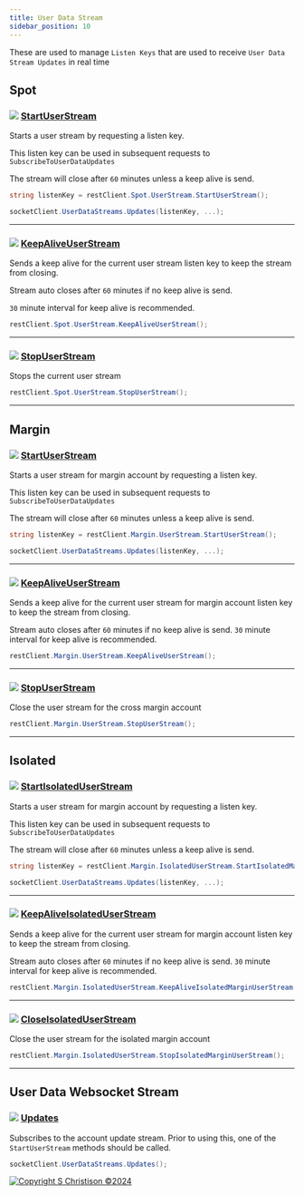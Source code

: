 ```yaml
---
title: User Data Stream
sidebar_position: 10
---
```


These are used to manage `Listen Keys` that are used to receive `User Data Stream Updates` in real time

## Spot

### ![](https://i.imgur.com/6W7CF1y.png) [StartUserStream](https://developers.binance.com/docs/binance-spot-api-docs/rest-api#start-user-data-stream-user_stream)

Starts a user stream by requesting a listen key. 

This listen key can be used in subsequent requests to `SubscribeToUserDataUpdates`

The stream will close after `60` minutes unless a keep alive is send.

```cs
string listenKey = restClient.Spot.UserStream.StartUserStream();

socketClient.UserDataStreams.Updates(listenKey, ...);
```

----

### ![](https://i.imgur.com/HrdcHNA.png) [KeepAliveUserStream](https://developers.binance.com/docs/binance-spot-api-docs/rest-api#keepalive-user-data-stream-user_stream)

Sends a keep alive for the current user stream listen key to keep the stream from closing. 

Stream auto closes after `60` minutes if no keep alive is send. 

`30` minute interval for keep alive is recommended.

```cs
restClient.Spot.UserStream.KeepAliveUserStream();
```

----

### ![](https://i.imgur.com/Odmg0pB.png) [StopUserStream](https://developers.binance.com/docs/binance-spot-api-docs/rest-api#close-user-data-stream-user_stream)

Stops the current user stream

```cs
restClient.Spot.UserStream.StopUserStream();
```

----

## Margin

### ![](https://i.imgur.com/6W7CF1y.png) [StartUserStream](https://developers.binance.com/docs/margin_trading/trade-data-stream/Start-Margin-User-Data-Stream)

Starts a user stream  for margin account by requesting a listen key.

This listen key can be used in subsequent requests to `SubscribeToUserDataUpdates`

The stream will close after `60` minutes unless a keep alive is send.

```cs
string listenKey = restClient.Margin.UserStream.StartUserStream();

socketClient.UserDataStreams.Updates(listenKey, ...);
```

----

### ![](https://i.imgur.com/HrdcHNA.png) [KeepAliveUserStream](https://developers.binance.com/docs/margin_trading/trade-data-stream/Keepalive-Margin-User-Data-Stream)

Sends a keep alive for the current user stream for margin account listen key to keep the stream from closing.

Stream auto closes after `60` minutes if no keep alive is send. `30` minute interval for keep alive is recommended.

```cs
restClient.Margin.UserStream.KeepAliveUserStream();
```

----

### ![](https://i.imgur.com/Odmg0pB.png) [StopUserStream](https://developers.binance.com/docs/margin_trading/trade-data-stream/Close-Margin-User-Data-Stream)

Close the user stream for the cross margin account

```cs
restClient.Margin.UserStream.StopUserStream();
```

----

## Isolated

### ![](https://i.imgur.com/6W7CF1y.png) [StartIsolatedUserStream](https://developers.binance.com/docs/margin_trading/trade-data-stream/Start-Isolated-Margin-User-Data-Stream)

Starts a user stream  for margin account by requesting a listen key.

This listen key can be used in subsequent requests to `SubscribeToUserDataUpdates`

The stream will close after `60` minutes unless a keep alive is send.

```cs
string listenKey = restClient.Margin.IsolatedUserStream.StartIsolatedMarginUserStream();

socketClient.UserDataStreams.Updates(listenKey, ...);
```

----

### ![](https://i.imgur.com/HrdcHNA.png) [KeepAliveIsolatedUserStream](https://developers.binance.com/docs/margin_trading/trade-data-stream/Keepalive-Isolated-Margin-User-Data-Stream)

Sends a keep alive for the current user stream for margin account listen key to keep the stream from closing.

Stream auto closes after `60` minutes if no keep alive is send. `30` minute interval for keep alive is recommended.

```cs
restClient.Margin.IsolatedUserStream.KeepAliveIsolatedMarginUserStream();
```

----

### ![](https://i.imgur.com/Odmg0pB.png) [CloseIsolatedUserStream](https://developers.binance.com/docs/margin_trading/trade-data-stream/Close-Isolated-Margin-User-Data-Stream)

Close the user stream for the isolated margin account

```cs
restClient.Margin.IsolatedUserStream.StopIsolatedMarginUserStream();
```

----

## User Data Websocket Stream

### ![](https://i.imgur.com/IYnDSvL.png) [Updates](https://developers.binance.com/docs/binance-spot-api-docs/user-data-stream)

Subscribes to the account update stream. Prior to using this, one of the `StartUserStream` methods should be called.

```cs
socketClient.UserDataStreams.Updates();
```

[![Copyright S Christison ©2024](https://i.imgur.com/JfsfrPD.png)](https://www.nuget.org/profiles/Samuel)